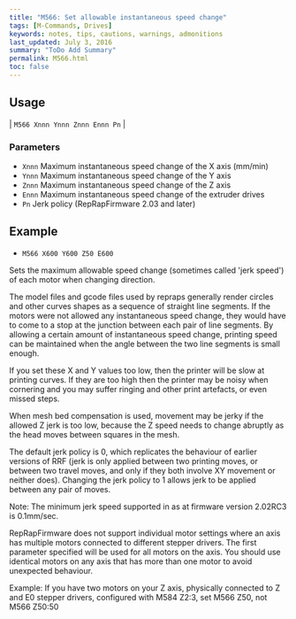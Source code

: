 ```yaml
---
title: "M566: Set allowable instantaneous speed change" 
tags: [M-Commands, Drives]
keywords: notes, tips, cautions, warnings, admonitions
last_updated: July 3, 2016
summary: "ToDo Add Summary"
permalink: M566.html
toc: false
---
```


## Usage ##

| `M566 Xnnn Ynnn Znnn Ennn Pn` |

### Parameters ###

+ `Xnnn` Maximum instantaneous speed change of the X axis (mm/min)
+ `Ynnn` Maximum instantaneous speed change of the Y axis
+ `Znnn` Maximum instantaneous speed change of the Z axis
+ `Ennn` Maximum instantaneous speed change of the extruder drives
+ `Pn` Jerk policy (RepRapFirmware 2.03 and later)

## Example ##

+ `M566 X600 Y600 Z50 E600`

Sets the maximum allowable speed change (sometimes called 'jerk speed') of each motor when changing direction.

The model files and gcode files used by repraps generally render circles and other curves shapes as a sequence of straight line segments. If the motors were not allowed any instantaneous speed change, they would have to come to a stop at the junction between each pair of line segments. By allowing a certain amount of instantaneous speed change, printing speed can be maintained when the angle between the two line segments is small enough.

If you set these X and Y values too low, then the printer will be slow at printing curves. If they are too high then the printer may be noisy when cornering and you may suffer ringing and other print artefacts, or even missed steps.

When mesh bed compensation is used, movement may be jerky if the allowed Z jerk is too low, because the Z speed needs to change abruptly as the head moves between squares in the mesh.

The default jerk policy is 0, which replicates the behaviour of earlier versions of RRF (jerk is only applied between two printing moves, or between two travel moves, and only if they both involve XY movement or neither does). Changing the jerk policy to 1 allows jerk to be applied between any pair of moves.

Note: The minimum jerk speed supported in as at firmware version 2.02RC3 is 0.1mm/sec.

RepRapFirmware does not support individual motor settings where an axis has multiple motors connected to different stepper drivers. The first parameter specified will be used for all motors on the axis. You should use identical motors on any axis that has more than one motor to avoid unexpected behaviour.

Example: If you have two motors on your Z axis, physically connected to Z and E0 stepper drivers, configured with M584 Z2:3, set M566 Z50, not M566 Z50:50
